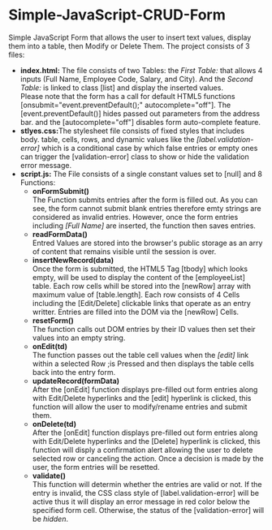 # Simple-JavaScript-CRUD-Form
Simple JavaScript Form that allows the user to insert text values, display them into a table, then Modify or Delete Them.
The project consists of 3 files:<br>
<Ul>
  <li><b>index.html:</b> The file consists of two Tables: the <i>First Table:</i> that allows 4 inputs (Full Name, Employee Code, Salary, and City). And the <i>Second Table:</i> is linked to class [list] and display the inserted values. <br> Please note that the form has a call for default HTML5 functions [onsubmit="event.preventDefault();" autocomplete="off"]. The [event.preventDefault()] hides passed out parameters from the address bar. and the [autocomplete="off"] disables form auto-complete feature.</li>
  <li><b>stlyes.css:</b>The stylesheet file consists of fixed styles that includes body. table, cells, rows, and dynamic values like the <i>[label.validation-error]</i> which is a conditional case by which false entries or empty ones can trigger the [validation-error] class to show or hide the validation error message.</li>
  <li><b>script.js:</b> The File consists of a single constant values set to [null] and 8 Functions:
    <ul>
      <li><b>onFormSubmit() </b><br>The Function submits entries after the form is filled out. As you can see, the form cannot submit blank entries therefore emty strings are considered as invalid entries. However, once the form entries including <i>[Full Name]</i> are inserted, the function then saves entries.</li>
      <li><b>readFormData() </b><br> Entred Values are stored into the browser's public storage as an arry of content that remains visible until the session is over.</li>
      <li><b>insertNewRecord(data)</b> <br>Once the form is submitted, the HTML5 Tag [tbody] which looks empty, will be used to display the content of the [employeeList] table. Each row cells whill be stored into the [newRow] array with maximum value of [table.length]. Each row consists of 4 Cells including the [Edit/Delete] clickable links that operate as an entry writter. Entries are filled into the DOM via the [newRow] Cells.</li>
      <li><b>resetForm() </b><br>The function calls out DOM entries by their ID values then set their values into an empty string.</li>
      <li><b>onEdit(td) </b> <br>The function passes out the table cell values when the <i>[edit]</i> link within a selected Row ;is Pressed and then displays the table cells back into the entry form.</li>
      <li><b>updateRecord(formData) </b> <br>After the [onEdit] function displays pre-filled out form entries along with Edit/Delete hyperlinks and the [edit] hyperlink is clicked, this function will allow the user to modify/rename entries and submit them. </li>
      <li><b>onDelete(td) </b> <br>After the [onEdit] function displays pre-filled out form entries along with Edit/Delete hyperlinks and the [Delete] hyperlink is clicked, this function will disply a confirmation alert allowing the user to delete selected row or canceling the action. Once a decision is made by the user, the form entries will be resetted. </li>
      <li><b>validate()</b> </li> This function will determin whether the entries are valid or not. If the entry is invalid, the CSS class style of [label.validation-error] will be active thus it will display an error message in red color below the specified form cell. Otherwise, the status of the [validation-error] will be <i>hidden</i>.
    <ul>
  
  </li>
</ul>
